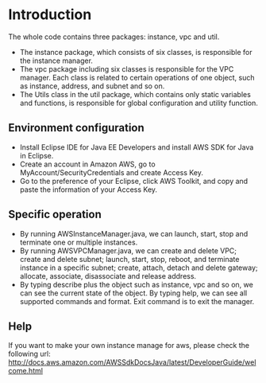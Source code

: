 Introduction
============

The whole code contains three packages: instance, vpc and util. 
- The instance package, which consists of six classes, is responsible for the instance manager. 
- The vpc package including six classes is responsible for the VPC manager. Each class is related to certain operations of one object, such as instance, address, and subnet and so on. 
- The Utils class in the util package, which contains only static variables and functions, is responsible for global configuration and utility function.

Environment configuration
-------------------------

- Install Eclipse IDE for Java EE Developers and install AWS SDK for Java in Eclipse.
- Create an account in Amazon AWS, go to MyAccount/SecurityCredentials and create Access Key.
- Go to the preference of your Eclipse, click AWS Toolkit, and copy and paste the information of your Access Key.

Specific operation
------------------

- By running AWSInstanceManager.java, we can launch, start, stop and terminate one or multiple instances.
- By running AWSVPCManager.java, we can create and delete VPC; create and delete subnet; launch, start, stop, reboot, and terminate instance in a specific subnet; create, attach, detach and delete gateway; allocate, associate, disassociate and release address.
- By typing describe plus the object such as instance, vpc and so on, we can see the current state of the object. By typing help, we can see all supported commands and format. Exit command is to exit the manager.


Help
----
If you want to make your own instance manage for aws, please check the following url:
http://docs.aws.amazon.com/AWSSdkDocsJava/latest/DeveloperGuide/welcome.html

